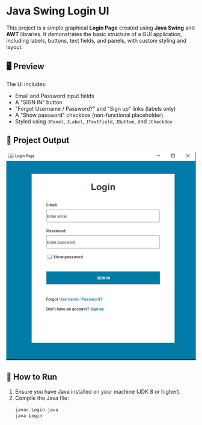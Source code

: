 # Java Swing Login UI

This project is a simple graphical **Login Page** created using **Java Swing** and **AWT** libraries. It demonstrates the basic structure of a GUI application, including labels, buttons, text fields, and panels, with custom styling and layout.

## 🖥️ Preview

The UI includes:
- Email and Password input fields
- A "SIGN IN" button
- "Forgot Username / Password?" and "Sign up" links (labels only)
- A "Show password" checkbox (non-functional placeholder)
- Styled using `JPanel`, `JLabel`, `JTextField`, `JButton`, and `JCheckBox`

## 📁 Project Output

<p>
   <img src="https://raw.githubusercontent.com/G-alileo/Login_page_java/main/Assets/Login_page.png" alt="Login_page" />
</p>


## 🚀 How to Run

1. Ensure you have Java installed on your machine (JDK 8 or higher).
2. Compile the Java file:
   ```bash
   javac Login.java
   java Login


